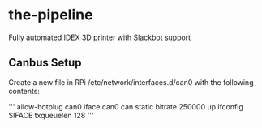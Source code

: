 # the-pipeline
Fully automated IDEX 3D printer with Slackbot support

## Canbus Setup

Create a new file in RPi /etc/network/interfaces.d/can0 with the following contents:

'''
allow-hotplug can0
iface can0 can static
    bitrate 250000
    up ifconfig $IFACE txqueuelen 128
'''
